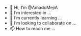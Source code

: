- 👋 Hi, I’m @AmadoMejiA
- 👀 I’m interested in ...
- 🌱 I’m currently learning ...
- 💞️ I’m looking to collaborate on ...
- 📫 How to reach me ...

<!---
AmadoMejiA/AmadoMejiA is a ✨ special ✨ repository because its `README.md` (this file) appears on your GitHub profile.
You can click the Preview link to take a look at your changes.
--->
